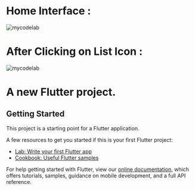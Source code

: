 # Home Interface : 

![mycodelab](https://user-images.githubusercontent.com/69295859/115771417-86c9e900-a3cb-11eb-9704-0fae3483ea0a.png)

# After Clicking on List Icon : 

![mycodelab](https://user-images.githubusercontent.com/69295859/115772142-66e6f500-a3cc-11eb-95dc-113408794f26.png)

 
# A new Flutter project.

## Getting Started

This project is a starting point for a Flutter application.

A few resources to get you started if this is your first Flutter project:

- [Lab: Write your first Flutter app](https://flutter.dev/docs/get-started/codelab)
- [Cookbook: Useful Flutter samples](https://flutter.dev/docs/cookbook)

For help getting started with Flutter, view our
[online documentation](https://flutter.dev/docs), which offers tutorials,
samples, guidance on mobile development, and a full API reference.
